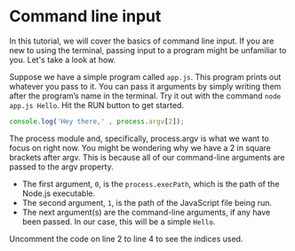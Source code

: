 # Command line input

In this tutorial, we will cover the basics of command line input. If you are new to using the terminal, passing input to a program might be unfamiliar to you. Let's take a look at how.

Suppose we have a simple program called `app.js`. This program prints out whatever you pass to it. You can pass it arguments by simply writing them after the program’s name in the terminal. Try it out with the command `node app.js Hello`. Hit the RUN button to get started.

```javascript
console.log('Hey there,' , process.argv[2]);
```

The process module and, specifically, process.argv is what we want to focus on right now. You might be wondering why we have a 2 in square brackets after argv. This is because all of our command-line arguments are passed to the argv property.

- The first argument, `0`, is the `process.execPath`, which is the path of the Node.js executable.
- The second argument, `1`, is the path of the JavaScript file being run.
- The next argument(s) are the command-line arguments, if any have been passed. In our case, this will be a simple `Hello`.

Uncomment the code on line 2 to line 4 to see the indices used.

